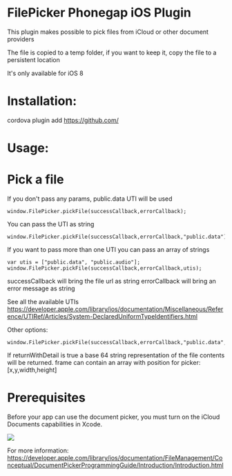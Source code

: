 FilePicker Phonegap iOS Plugin
================================

This plugin makes possible to pick files from iCloud or other document providers

The file is copied to a temp folder, if you want to keep it, copy the file to a persistent location

It's only available for iOS 8


Installation:
============

cordova plugin add https://github.com/<this repo>


Usage:
=====

Pick a file
===========

If you don't pass any params, public.data UTI will be used

```
window.FilePicker.pickFile(successCallback,errorCallback);
```

You can pass the UTI as string
```
window.FilePicker.pickFile(successCallback,errorCallback,"public.data");
```

If you want to pass more than one UTI you can pass an array of strings
```
var utis = ["public.data", "public.audio"];
window.FilePicker.pickFile(successCallback,errorCallback,utis);
```

successCallback will bring the file url as string
errorCallback will bring an error message as string


See all the available UTIs https://developer.apple.com/library/ios/documentation/Miscellaneous/Reference/UTIRef/Articles/System-DeclaredUniformTypeIdentifiers.html

Other options:
```
window.FilePicker.pickFile(successCallback,errorCallback,"public.data",returnWithDetail,frame);
```

If returnWithDetail is true a base 64 string representation of the file contents will be returned.
frame can contain an array with position for picker: [x,y,width,height]

Prerequisites
=============

Before your app can use the document picker, you must turn on the iCloud Documents capabilities in Xcode.  

![](https://developer.apple.com/library/ios/documentation/FileManagement/Conceptual/DocumentPickerProgrammingGuide/Art/Enabling%20iCloud%20Documents_2x.png)

For more information: https://developer.apple.com/library/ios/documentation/FileManagement/Conceptual/DocumentPickerProgrammingGuide/Introduction/Introduction.html